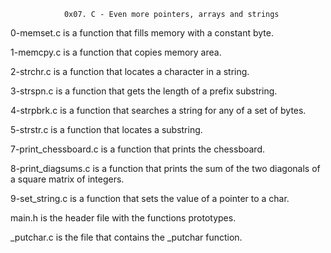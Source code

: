                0x07. C - Even more pointers, arrays and strings

0-memset.c is a function that fills memory with a constant byte.

1-memcpy.c is a function that copies memory area.

2-strchr.c is a function that locates a character in a string.

3-strspn.c is a function that gets the length of a prefix substring.

4-strpbrk.c is a function that searches a string for any of a set of bytes.

5-strstr.c is a function that locates a substring.

7-print_chessboard.c is a function that prints the chessboard.

8-print_diagsums.c is a function that prints the sum of the two diagonals of a square matrix of integers.

9-set_string.c is a function that sets the value of a pointer to a char.

main.h is the header file with the functions prototypes.

_putchar.c is the file that contains the _putchar function.
